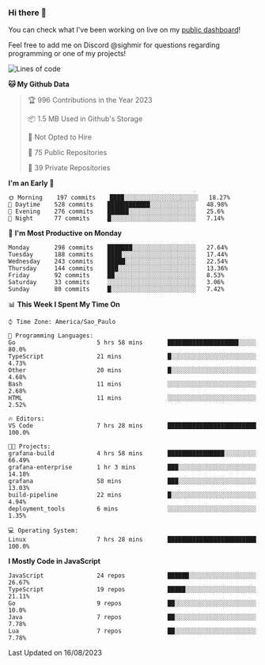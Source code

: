 ### Hi there 👋

<!--
**guicaulada/guicaulada** is a ✨ _special_ ✨ repository because its `README.md` (this file) appears on your GitHub profile.

Here are some ideas to get you started:

- 🔭 I’m currently working on ...
- 🌱 I’m currently learning ...
- 👯 I’m looking to collaborate on ...
- 🤔 I’m looking for help with ...
- 💬 Ask me about ...
- 📫 How to reach me: ...
- 😄 Pronouns: ...
- ⚡ Fun fact: ...
-->

You can check what I've been working on live on my [public dashboard](https://guicaulada.grafana.net/public-dashboards/7b7f644500ec4e6cb5d7a4e7b5ed0dab)!

Feel free to add me on Discord @sighmir for questions regarding programming or one of my projects!

<!--START_SECTION:waka-->
![Lines of code](https://img.shields.io/badge/From%20Hello%20World%20I%27ve%20Written-12.2%20million%20lines%20of%20code-blue)

**🐱 My Github Data** 

> 🏆 996 Contributions in the Year 2023
 > 
> 📦 1.5 MB Used in Github's Storage 
 > 
> 🚫 Not Opted to Hire
 > 
> 📜 75 Public Repositories 
 > 
> 🔑 39 Private Repositories  
 > 
**I'm an Early 🐤** 

```text
🌞 Morning    197 commits    ████░░░░░░░░░░░░░░░░░░░░░   18.27% 
🌆 Daytime    528 commits    ████████████░░░░░░░░░░░░░   48.98% 
🌃 Evening    276 commits    ██████░░░░░░░░░░░░░░░░░░░   25.6% 
🌙 Night      77 commits     █░░░░░░░░░░░░░░░░░░░░░░░░   7.14%

```
📅 **I'm Most Productive on Monday** 

```text
Monday       298 commits    ███████░░░░░░░░░░░░░░░░░░   27.64% 
Tuesday      188 commits    ████░░░░░░░░░░░░░░░░░░░░░   17.44% 
Wednesday    243 commits    █████░░░░░░░░░░░░░░░░░░░░   22.54% 
Thursday     144 commits    ███░░░░░░░░░░░░░░░░░░░░░░   13.36% 
Friday       92 commits     ██░░░░░░░░░░░░░░░░░░░░░░░   8.53% 
Saturday     33 commits     ░░░░░░░░░░░░░░░░░░░░░░░░░   3.06% 
Sunday       80 commits     █░░░░░░░░░░░░░░░░░░░░░░░░   7.42%

```


📊 **This Week I Spent My Time On** 

```text
⌚︎ Time Zone: America/Sao_Paulo

💬 Programming Languages: 
Go                       5 hrs 58 mins       ████████████████████░░░░░   80.0% 
TypeScript               21 mins             █░░░░░░░░░░░░░░░░░░░░░░░░   4.73% 
Other                    20 mins             █░░░░░░░░░░░░░░░░░░░░░░░░   4.68% 
Bash                     11 mins             ░░░░░░░░░░░░░░░░░░░░░░░░░   2.68% 
HTML                     11 mins             ░░░░░░░░░░░░░░░░░░░░░░░░░   2.52%

🔥 Editors: 
VS Code                  7 hrs 28 mins       █████████████████████████   100.0%

🐱‍💻 Projects: 
grafana-build            4 hrs 58 mins       ████████████████░░░░░░░░░   66.49% 
grafana-enterprise       1 hr 3 mins         ███░░░░░░░░░░░░░░░░░░░░░░   14.18% 
grafana                  58 mins             ███░░░░░░░░░░░░░░░░░░░░░░   13.03% 
build-pipeline           22 mins             █░░░░░░░░░░░░░░░░░░░░░░░░   4.94% 
deployment_tools         6 mins              ░░░░░░░░░░░░░░░░░░░░░░░░░   1.35%

💻 Operating System: 
Linux                    7 hrs 28 mins       █████████████████████████   100.0%

```

**I Mostly Code in JavaScript** 

```text
JavaScript               24 repos            ██████░░░░░░░░░░░░░░░░░░░   26.67% 
TypeScript               19 repos            █████░░░░░░░░░░░░░░░░░░░░   21.11% 
Go                       9 repos             ██░░░░░░░░░░░░░░░░░░░░░░░   10.0% 
Java                     7 repos             ██░░░░░░░░░░░░░░░░░░░░░░░   7.78% 
Lua                      7 repos             ██░░░░░░░░░░░░░░░░░░░░░░░   7.78%

```



 Last Updated on 16/08/2023
<!--END_SECTION:waka-->
